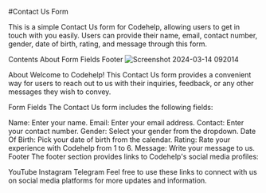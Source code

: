#Contact Us Form

This is a simple Contact Us form for Codehelp, allowing users to get in touch with you easily. Users can provide their name, email, contact number, gender, date of birth, rating, and message through this form.

Contents
About
Form Fields
Footer
![Screenshot 2024-03-14 092014](https://github.com/AdityaRaj010104/contact_us_form/assets/157631868/664ad7e0-ba27-4a48-805d-de6f06094f0e)

About
Welcome to Codehelp! This Contact Us form provides a convenient way for users to reach out to us with their inquiries, feedback, or any other messages they wish to convey.

Form Fields
The Contact Us form includes the following fields:

Name: Enter your name.
Email: Enter your email address.
Contact: Enter your contact number.
Gender: Select your gender from the dropdown.
Date Of Birth: Pick your date of birth from the calendar.
Rating: Rate your experience with Codehelp from 1 to 6.
Message: Write your message to us.
Footer
The footer section provides links to Codehelp's social media profiles:

YouTube
Instagram
Telegram
Feel free to use these links to connect with us on social media platforms for more updates and information.
